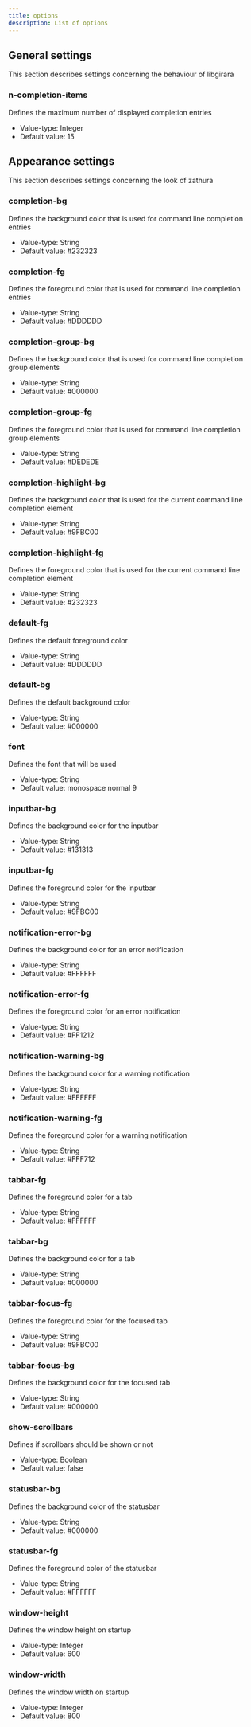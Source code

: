 ```yaml
---
title: options
description: List of options
---
```


## General settings
This section describes settings concerning the behaviour of libgirara

### n-completion-items
Defines the maximum number of displayed completion entries

* Value-type: Integer
* Default value: 15

## Appearance settings
This section describes settings concerning the look of zathura

### completion-bg
Defines the background color that is used for command line completion
entries

* Value-type: String
* Default value: #232323

### completion-fg
Defines the foreground color that is used for command line completion
entries

* Value-type: String
* Default value: #DDDDDD

### completion-group-bg
Defines the background color that is used for command line completion
group elements

* Value-type: String
* Default value: #000000

### completion-group-fg
Defines the foreground color that is used for command line completion
group elements

* Value-type: String
* Default value: #DEDEDE

### completion-highlight-bg
Defines the background color that is used for the current command line
completion element

* Value-type: String
* Default value: #9FBC00

### completion-highlight-fg
Defines the foreground color that is used for the current command line
completion element

* Value-type: String
* Default value: #232323

### default-fg
Defines the default foreground color

* Value-type: String
* Default value: #DDDDDD

### default-bg
Defines the default background color

* Value-type: String
* Default value: #000000

### font
Defines the font that will be used

* Value-type: String
* Default value: monospace normal 9

### inputbar-bg
Defines the background color for the inputbar

* Value-type: String
* Default value: #131313

### inputbar-fg
Defines the foreground color for the inputbar

* Value-type: String
* Default value: #9FBC00

### notification-error-bg
Defines the background color for an error notification

* Value-type: String
* Default value: #FFFFFF

### notification-error-fg
Defines the foreground color for an error notification

* Value-type: String
* Default value: #FF1212

### notification-warning-bg
Defines the background color for a warning notification

* Value-type: String
* Default value: #FFFFFF

### notification-warning-fg
Defines the foreground color for a warning notification

* Value-type: String
* Default value: #FFF712

### tabbar-fg
Defines the foreground color for a tab

* Value-type: String
* Default value: #FFFFFF

### tabbar-bg
Defines the background color for a tab

* Value-type: String
* Default value: #000000

### tabbar-focus-fg
Defines the foreground color for the focused tab

* Value-type: String
* Default value: #9FBC00

### tabbar-focus-bg
Defines the background color for the focused tab

* Value-type: String
* Default value: #000000

### show-scrollbars
Defines if scrollbars should be shown or not

* Value-type: Boolean
* Default value: false

### statusbar-bg
Defines the background color of the statusbar

* Value-type: String
* Default value: #000000

### statusbar-fg
Defines the foreground color of the statusbar

* Value-type: String
* Default value: #FFFFFF

### window-height
Defines the window height on startup

* Value-type: Integer
* Default value: 600

### window-width
Defines the window width on startup

* Value-type: Integer
* Default value: 800
